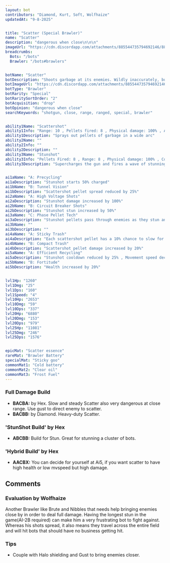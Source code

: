 ```yaml
---
layout: bot
contributors: "Diamond, Kurt, Soft, Wolfhaize"
updatedAt: "9-8-2025"


title: "Scatter (Special Brawler)"
name: "Scatter"
description: "dangerous when close\n\n\n"
imageUrl: "https://cdn.discordapp.com/attachments/885544735794692146/885548818374991872/scatter.png"
breadcrumbs:
  Bots: "/bots"
  Brawler: "/bots#brawlers"


botName: "Scatter"
botDescription: "Shoots garbage at its enemies. Wildly inaccurately, but hurts when it's up close."
botImageUrl: "https://cdn.discordapp.com/attachments/885544735794692146/885548818374991872/scatter.png"
botType: "Brawler"
botRarity: "Special"
botRaritySortOrder: "2"
botAcquisition: "drop"
botOpinion: "dangerous when close"
searchKeywords: "shotgun, close, range, ranged, special, brawler"


ability1Name: "Scattershot"
ability1Info: "Range: 10 , Pellets fired: 8 , Physical damage: 100% , Attack speed: 1.25s"
ability1Description: "Sprays out pellets of garbage in a wide arc"
ability2Name: ""
ability2Info: ""
ability2Description: ""
ability3Name: "Stunshot"
ability3Info: "Pellets Fired: 8 , Range: 8 , Physical damage: 100% , Cooldown: 8s , Stun duration: 1.6s"
ability3Description: "Supercharges the gun and fires a wave of stunning pellets"


ai1aName: "A: Precycling"
ai1aDescription: "Stunshot starts 50% charged"
ai1bName: "B: Tunnel Vision"
ai1bDescription: "Scattershot pellet spread reduced by 25%"
ai2aName: "A: High Voltage Shots"
ai2aDescription: "Stunshot damage increased by 100%"
ai2bName: "B: Circuit Breaker Shots"
ai2bDescription: "Stunshot stun increased by 50%"
ai3aName: "C: Phase Pellet Tech"
ai3aDescription: "Stunshot pellets pass through enemies as they stun and do damage"
ai3bName: ""
ai3bDescription: ""
ai4aName: "A: Sticky Trash"
ai4aDescription: "Each scattershot pellet has a 10% chance to slow for 2s"
ai4bName: "B: Compact Trash"
ai4bDescription: "Scattershot pellet damage increased by 20%"
ai5aName: "A: Efficient Recycling"
ai5aDescription: "Stunshot cooldown reduced by 25% , Movement speed decreased by 50%"
ai5bName: "B: Fortitude"
ai5bDescription: "Health increased by 20%"


lvl1Hp: "1260"
lvl1Dmg: "25"
lvl1Dps: "160"
lvl1Speed: "4"
lvl10Hp: "2653"
lvl10Dmg: "59"
lvl10Dps: "337"
lvl20Hp: "6880"
lvl20Dmg: "153"
lvl20Dps: "979"
lvl25Hp: "11081"
lvl25Dmg: "246"
lvl25Dps: "1576"


epicMat: "Scatter essence"
rareMat: "Brawler Battery"
specialMat: "Sticky goo"
commonMat1: "Cold battery"
commonMat2: "Clear oil"
commonMat3: "Frost Fuel"
---
```


### Full Damage Build
- **BACBA:** by Hex. Slow and steady Scatter also very dangerous at close range. Use gust to direct enemy to scatter.
- **BACBB:** by Diamond. Heavy-duty Scatter.

### 'StunShot Build' by Hex
- **ABCBB:** Build for Stun. Great for stunning a cluster of bots.

### 'Hybrid Build' by Hex
- **AACBX:**  You can decide for yourself at Ai5, if you want scatter to have high health or low mvspeed but high damage.


## Comments

### Evaluation by Wolfhaize
Another Brawler like Brute and Nibbles that needs help bringing enemies close by in order to deal full damage. Having the longest stun in the game(AI-2B required) can make him a very frustrating bot to fight against. Whereas his shots spread, it also means they travel across the entire field and will hit bots that should have no business getting hit. 

### Tips
- Couple with Halo shielding and Gust to bring enemies closer. 

